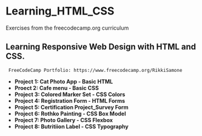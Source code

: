 # Learning_HTML_CSS
Exercises from the freecodecamp.org curriculum
   ## Learning Responsive Web Design with HTML and CSS. 
     FreeCodeCamp Portfolio: https://www.freecodecamp.org/RikkiSamone 


- **Project 1: Cat Photo App - Basic HTML**
- **Proect 2: Cafe menu - Basic CSS**
- **Project 3: Colored Marker Set - CSS Colors**
- **Project 4: Registration Form - HTML Forms**
- **Project 5: Certification Project_Survey Form**
- **Project 6: Rothko Painting - CSS Box Model**
- **Project 7: Photo Gallery - CSS Flexbox**
- **Project 8: Butritiion Label - CSS Typography**
